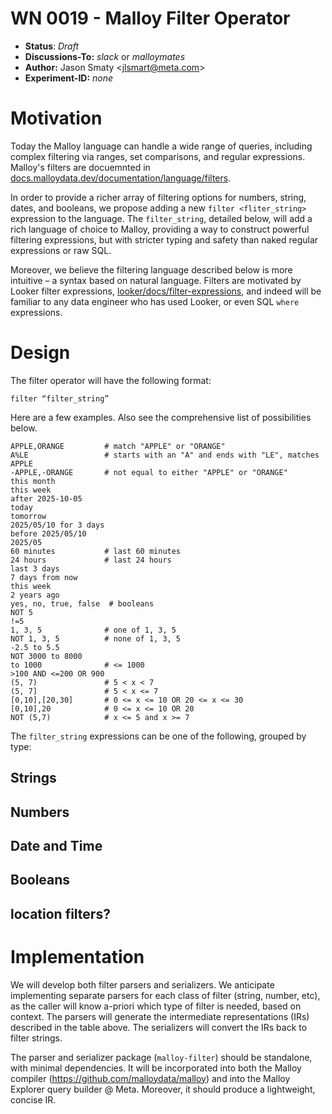 # WN 0019 - Malloy Filter Operator

- **Status**: *Draft*
- **Discussions-To:**  _slack_ or _malloymates_
- **Author:** Jason Smaty \<jlsmart@meta.com>
- **Experiment-ID:** _none_

# Motivation
Today the Malloy language can handle a wide range of queries, including complex filtering via ranges, set comparisons, and regular expressions.  Malloy's filters are docuemnted in [docs.malloydata.dev/documentation/language/filters](https://docs.malloydata.dev/documentation/language/filters). 

In order to provide a richer array of filtering options for numbers, string, dates, and booleans, we propose adding a new `filter <fliter_string>` expression to the language.  The `filter_string`, detailed below, will add a rich language of choice to Malloy, providing a way to construct powerful filtering expressions, but with stricter typing and safety than naked regular expressions or raw SQL.

Moreover, we believe the filtering language described below is more intuitive – a syntax based on natural language.  Filters are motivated by Looker filter expressions, [looker/docs/filter-expressions](https://cloud.google.com/looker/docs/filter-expressions), and indeed will be familiar to any data engineer who has used Looker, or even SQL `where` expressions.

# Design

The filter operator will have the following format:

```code
filter “filter_string”
```

Here are a few examples.  Also see the comprehensive list of possibilities below.

```code
APPLE,ORANGE         # match "APPLE" or "ORANGE"
A%LE	             # starts with an "A" and ends with "LE", matches APPLE
-APPLE,-ORANGE       # not equal to either "APPLE" or "ORANGE"
this month
this week
after 2025-10-05
today	
tomorrow
2025/05/10 for 3 days
before 2025/05/10
2025/05
60 minutes	         # last 60 minutes
24 hours	         # last 24 hours
last 3 days
7 days from now
this week
2 years ago
yes, no, true, false  # booleans
NOT 5
!=5
1, 3, 5              # one of 1, 3, 5
NOT 1, 3, 5          # none of 1, 3, 5
-2.5 to 5.5
NOT 3000 to 8000
to 1000              # <= 1000
>100 AND <=200 OR 900
(5, 7)               # 5 < x < 7
(5, 7]               # 5 < x <= 7
[0,10],[20,30]	     # 0 <= x <= 10 OR 20 <= x <= 30
[0,10],20            # 0 <= x <= 10 OR 20
NOT (5,7)            # x <= 5 and x >= 7
```


The `filter_string` expressions can be one of the following, grouped by type:

## Strings

## Numbers

## Date and Time

## Booleans

## location filters?


# Implementation

We will develop both filter parsers and serializers.  We anticipate implementing separate parsers for each class of filter (string, number, etc), as the caller will know a-priori which type of filter is needed, based on context. The parsers will generate the intermediate representations (IRs) described in the table above.  The serializers will convert the IRs back to filter strings.

The parser and serializer package (`malloy-filter`) should be standalone, with minimal dependencies.  It will be incorporated into both the Malloy compiler (https://github.com/malloydata/malloy) and into the Malloy Explorer query builder @ Meta.  Moreover, it should produce a lightweight, concise IR.

